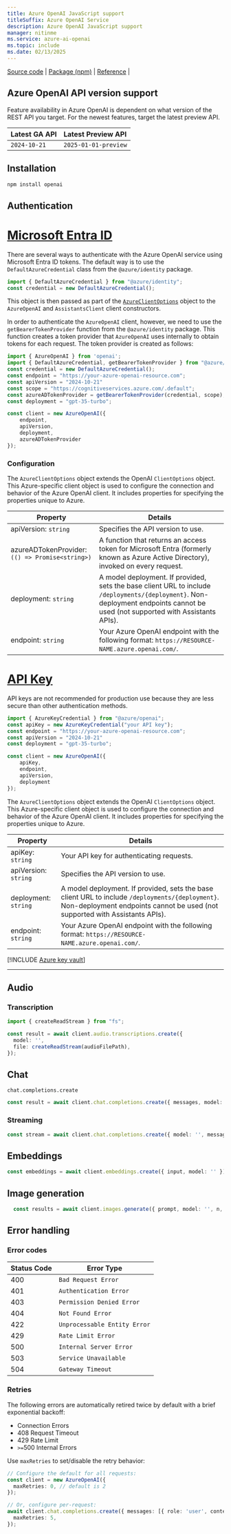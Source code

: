 ```yaml
---
title: Azure OpenAI JavaScript support
titleSuffix: Azure OpenAI Service
description: Azure OpenAI JavaScript support
manager: nitinme
ms.service: azure-ai-openai
ms.topic: include
ms.date: 02/13/2025
---
```


[Source code](https://github.com/openai/openai-node) | [Package (npm)](https://www.npmjs.com/package/openai) | [Reference](../../reference.md) |


## Azure OpenAI API version support

Feature availability in Azure OpenAI is dependent on what version of the REST API you target. For the newest features, target the latest preview API.

| Latest GA API | Latest Preview API|
|:-----|:------|
|`2024-10-21` |`2025-01-01-preview`|

## Installation

```cmd
npm install openai
```

## Authentication

# [Microsoft Entra ID](#tab/secure)

There are several ways to authenticate with the Azure OpenAI service using Microsoft Entra ID tokens. The default way is to use the `DefaultAzureCredential` class from the `@azure/identity` package.

```typescript
import { DefaultAzureCredential } from "@azure/identity";
const credential = new DefaultAzureCredential();
```

This object is then passed as part of the [`AzureClientOptions`](#configuration) object to the `AzureOpenAI` and `AssistantsClient` client constructors.

In order to authenticate the `AzureOpenAI` client, however, we need to use the `getBearerTokenProvider` function from the `@azure/identity` package. This function creates a token provider that `AzureOpenAI` uses internally to obtain tokens for each request. The token provider is created as follows:

```typescript
import { AzureOpenAI } from 'openai';
import { DefaultAzureCredential, getBearerTokenProvider } from "@azure/identity";
const credential = new DefaultAzureCredential();
const endpoint = "https://your-azure-openai-resource.com";
const apiVersion = "2024-10-21"
const scope = "https://cognitiveservices.azure.com/.default";
const azureADTokenProvider = getBearerTokenProvider(credential, scope);
const deployment = "gpt-35-turbo";

const client = new AzureOpenAI({ 
    endpoint, 
    apiVersion,
    deployment,
    azureADTokenProvider
});
```

### Configuration

The `AzureClientOptions` object extends the OpenAI `ClientOptions` object. This Azure-specific client object is used to configure the connection and behavior of the Azure OpenAI client. It includes properties for specifying the properties unique to Azure.

| Property | Details |
|--|--|
| apiVersion: `string` | Specifies the API version to use. |
| azureADTokenProvider: `(() => Promise<string>)` | A function that returns an access token for Microsoft Entra (formerly known as Azure Active Directory), invoked on every request.|
| deployment: `string` | A model deployment. If provided, sets the base client URL to include `/deployments/{deployment}`. Non-deployment endpoints cannot be used (not supported with Assistants APIs).|
| endpoint: `string` | Your Azure OpenAI endpoint with the following format: `https://RESOURCE-NAME.azure.openai.com/`.|

# [API Key](#tab/api-key)

API keys are not recommended for production use because they are less secure than other authentication methods. 

```typescript
import { AzureKeyCredential } from "@azure/openai";
const apiKey = new AzureKeyCredential("your API key");
const endpoint = "https://your-azure-openai-resource.com";
const apiVersion = "2024-10-21"
const deployment = "gpt-35-turbo";

const client = new AzureOpenAI({ 
    apiKey, 
    endpoint, 
    apiVersion, 
    deployment 
});
```

The `AzureClientOptions` object extends the OpenAI `ClientOptions` object. This Azure-specific client object is used to configure the connection and behavior of the Azure OpenAI client. It includes properties for specifying the properties unique to Azure.

| Property | Details |
|--|--|
| apiKey: `string` | Your API key for authenticating requests. |
| apiVersion: `string` | Specifies the API version to use. |
| deployment: `string` | A model deployment. If provided, sets the base client URL to include `/deployments/{deployment}`. Non-deployment endpoints cannot be used (not supported with Assistants APIs).|
| endpoint: `string` | Your Azure OpenAI endpoint with the following format: `https://RESOURCE-NAME.azure.openai.com/`.|

[!INCLUDE [Azure key vault](~/reusable-content/ce-skilling/azure/includes/ai-services/security/azure-key-vault.md)]

---


## Audio

### Transcription

```typescript
import { createReadStream } from "fs";

const result = await client.audio.transcriptions.create({
  model: '',
  file: createReadStream(audioFilePath),
});
```

## Chat

`chat.completions.create`

```typescript
const result = await client.chat.completions.create({ messages, model: '', max_tokens: 100 });
```

### Streaming

```typescript
const stream = await client.chat.completions.create({ model: '', messages, max_tokens: 100, stream: true });
```

## Embeddings

```typescript
const embeddings = await client.embeddings.create({ input, model: '' });
```

## Image generation

```typescript
  const results = await client.images.generate({ prompt, model: '', n, size });
```

## Error handling

### Error codes

| Status Code | Error Type |
|----|---|
| 400         | `Bad Request Error`          |
| 401         | `Authentication Error`       |
| 403         | `Permission Denied Error`    |
| 404         | `Not Found Error`            |
| 422         | `Unprocessable Entity Error` |
| 429         | `Rate Limit Error`           |
| 500         | `Internal Server Error`      |
| 503         | `Service Unavailable`       |
| 504         | `Gateway Timeout` |

### Retries

The following errors are automatically retired twice by default with a brief exponential backoff:

- Connection Errors
- 408 Request Timeout
- 429 Rate Limit
- `>=`500 Internal Errors

Use `maxRetries` to set/disable the retry behavior:

```typescript
// Configure the default for all requests:
const client = new AzureOpenAI({
  maxRetries: 0, // default is 2
});

// Or, configure per-request:
await client.chat.completions.create({ messages: [{ role: 'user', content: 'How can I get the name of the current day in Node.js?' }], model: '' }, {
  maxRetries: 5,
});
```